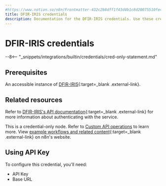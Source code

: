 ```yaml
---
#https://www.notion.so/n8n/Frontmatter-432c2b8dff1f43d4b1c8d20075510fe4
title: DFIR-IRIS credentials
description: Documentation for the DFIR-IRIS credentials. Use these credentials to authenticate DFIR-IRIS in n8n, a workflow automation platform.
---
```

# DFIR-IRIS credentials

--8<-- "_snippets/integrations/builtin/credentials/cred-only-statement.md"

## Prerequisites

An accessible instance of [DFIR-IRIS](https://docs.dfir-iris.org/latest/getting_started/){:target=_blank .external-link}.

## Related resources

Refer to [DFIR-IRIS's API documentation](https://docs.dfir-iris.org/operations/api/){:target=_blank .external-link} for more information about authenticating with the service.

This is a credential-only node. Refer to [Custom API operations](/integrations/custom-operations/) to learn more. View [example workflows and related content](https://n8n.io/integrations/dfir-iris/){:target=_blank .external-link} on n8n's website.


## Using API Key

To configure this credential, you'll need:

- API Key
- Base URL
